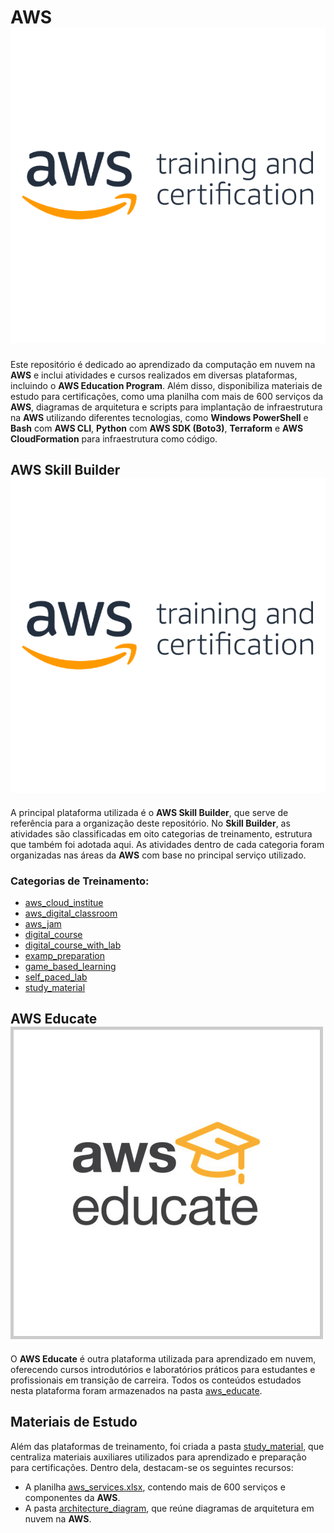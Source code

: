 # AWS  ![AWS Skill Builder](https://github.com/PedroHeeger/main/blob/main/0-aux/logos/plataforma/aws_skill_builder.png)

Este repositório é dedicado ao aprendizado da computação em nuvem na **AWS** e inclui atividades e cursos realizados em diversas plataformas, incluindo o **AWS Education Program**. Além disso, disponibiliza materiais de estudo para certificações, como uma planilha com mais de 600 serviços da **AWS**, diagramas de arquitetura e scripts para implantação de infraestrutura na **AWS** utilizando diferentes tecnologias, como **Windows PowerShell** e **Bash** com **AWS CLI**, **Python** com **AWS SDK (Boto3)**, **Terraform** e **AWS CloudFormation** para infraestrutura como código.

## AWS Skill Builder  ![AWS Skill Builder](https://github.com/PedroHeeger/main/blob/main/0-aux/logos/plataforma/aws_skill_builder.png)

A principal plataforma utilizada é o **AWS Skill Builder**, que serve de referência para a organização deste repositório. No **Skill Builder**, as atividades são classificadas em oito categorias de treinamento, estrutura que também foi adotada aqui. As atividades dentro de cada categoria foram organizadas nas áreas da **AWS** com base no principal serviço utilizado.

### Categorias de Treinamento:
- [aws_cloud_institue](./aws_cloud_institue)
- [aws_digital_classroom](./aws_digital_classroom)
- [aws_jam](./aws_jam)
- [digital_course](./digital_course)
- [digital_course_with_lab](./digital_course_with_lab)
- [examp_preparation](./examp_preparation)
- [game_based_learning](./game_based_learning)
- [self_paced_lab](./self_paced_lab)
- [study_material](./study_material)

## AWS Educate  ![AWS Educate](https://github.com/PedroHeeger/main/blob/main/0-aux/logos/plataforma/aws_educate.jpg)

O **AWS Educate** é outra plataforma utilizada para aprendizado em nuvem, oferecendo cursos introdutórios e laboratórios práticos para estudantes e profissionais em transição de carreira. Todos os conteúdos estudados nesta plataforma foram armazenados na pasta [aws_educate](./aws_educate/).

## Materiais de Estudo

Além das plataformas de treinamento, foi criada a pasta [study_material](./study_material/), que centraliza materiais auxiliares utilizados para aprendizado e preparação para certificações. Dentro dela, destacam-se os seguintes recursos:
- A planilha [aws_services.xlsx](./study_material/aws_services.xlsx), contendo mais de 600 serviços e componentes da **AWS**.
- A pasta [architecture_diagram](./study_material/architecture_diagram/), que reúne diagramas de arquitetura em nuvem na **AWS**.



 

<!-- This repository is a special repository for all activities carried out on the AWS Skill Builder platform whose objective is to intensify learning in cloud computing on AWS. In Skill Builder, activities are separated into 8 training categories. In order to organize, the structure of the folders in this repository followed this division at the first level. In each folder corresponding to one of the 8 training categories, the activities were divided based on the classification of the main service used. Additionally, a ninth folder was created containing study materials for the AWS exams, including a spreadsheet with a summary explanation of approximately 600 AWS cloud services and resources, and diagrams of architectural examples. -->